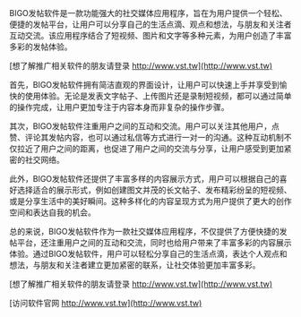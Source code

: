 BIGO发帖软件是一款功能强大的社交媒体应用程序，旨在为用户提供一个轻松、便捷的发帖平台，让用户可以分享自己的生活点滴、观点和想法，与朋友和关注者互动交流。该应用程序结合了短视频、图片和文字等多种元素，为用户创造了丰富多彩的发帖体验。

[想了解推广相关软件的朋友请登录 http://www.vst.tw](http://www.vst.tw)

首先，BIGO发帖软件拥有简洁直观的界面设计，让用户可以快速上手并享受到愉快的使用体验。无论是发表文字帖子、上传图片还是录制短视频，都可以通过简单的操作完成，让用户更加专注于内容本身而非复杂的操作步骤。

其次，BIGO发帖软件注重用户之间的互动和交流。用户可以关注其他用户，点赞、评论其发帖内容，也可以通过私信等方式进行一对一的沟通。这种互动机制不仅拉近了用户之间的距离，也促进了用户之间的交流与分享，让用户感受到更加紧密的社交网络。

此外，BIGO发帖软件还提供了丰富多样的内容展示方式，用户可以根据自己的喜好选择适合的展示形式，例如创建图文并茂的长文帖子、发布精彩纷呈的短视频、或是分享生活中的美好瞬间。这种多样化的内容呈现方式为用户提供了更大的创作空间和表达自我的机会。

总的来说，BIGO发帖软件作为一款社交媒体应用程序，不仅提供了方便快捷的发帖平台，还注重用户之间的互动和交流，同时也给用户带来了丰富多彩的内容展示体验。通过BIGO发帖软件，用户可以轻松分享自己的生活点滴，表达个人观点和想法，与朋友和关注者建立更加紧密的联系，让社交体验更加丰富多彩。

[想了解推广相关软件的朋友请登录 http://www.vst.tw](http://www.vst.tw)


[访问软件官网 http://www.vst.tw](http://www.vst.tw)
